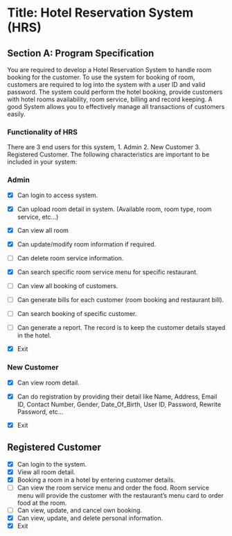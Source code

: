 # Title: Hotel Reservation System (HRS)

## Section A: Program Specification
You are required to develop a Hotel Reservation System to handle room booking for the
customer. To use the system for booking of room, customers are required to log into the system
with a user ID and valid password. The system could perform the hotel booking, provide
customers with hotel rooms availability, room service, billing and record keeping.
A good System allows you to effectively manage all transactions of customers easily.

### Functionality of HRS
There are 3 end users for this system, 1. Admin 2. New Customer 3. Registered Customer.
The following characteristics are important to be included in your system:

### Admin
- [x] Can login to access system.
- [x] Can upload room detail in system. (Available room, room type, room service, etc...)
- [x] Can view all room
- [x] Can update/modify room information if required.
- [ ] Can delete room service information.
- [x] Can search specific room service menu for specific restaurant.
- [ ] Can view all booking of customers.
- [ ] Can generate bills for each customer (room booking and restaurant bill).
- [ ] Can search booking of specific customer.
- [ ] Can generate a report. The record is to keep the customer details stayed in the hotel.
- [x] Exit


### New Customer
- [x] Can view room detail.
- [x] Can do registration by providing their detail like Name, Address, Email ID, Contact Number, Gender, Date_Of_Birth, User ID, Password, Rewrite Password, etc…
- [x] Exit


## Registered Customer
- [x] Can login to the system.
- [x] View all room detail.
- [x] Booking a room in a hotel by entering customer details.
- [ ]  Can view the room service menu and order the food. Room service menu will provide the customer with the restaurant’s menu card to order food at the room.
- [ ] Can view, update, and cancel own booking.
- [x]  Can view, update, and delete personal information.
- [x]   Exit
